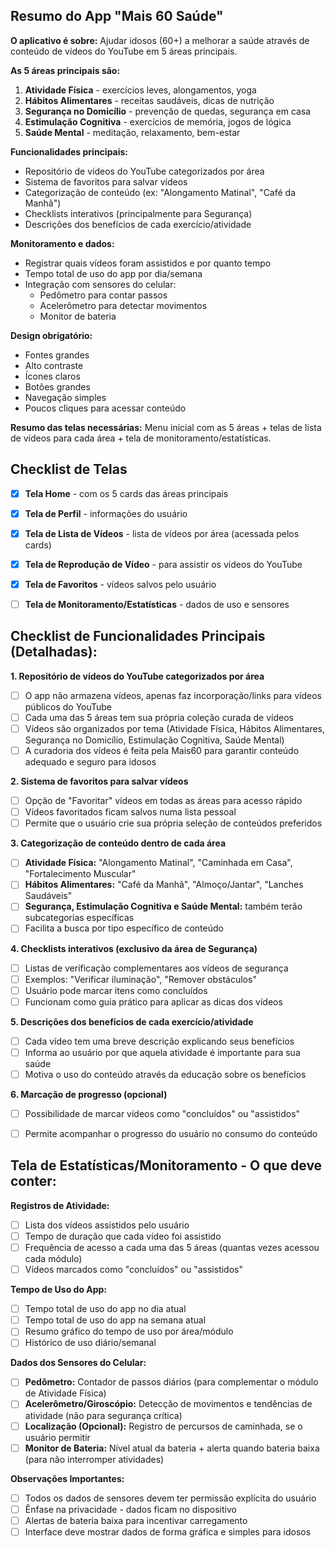 ## Resumo do App "Mais 60 Saúde"

**O aplicativo é sobre:** Ajudar idosos (60+) a melhorar a saúde através de conteúdo de vídeos do YouTube em 5 áreas principais.

**As 5 áreas principais são:**
1. **Atividade Física** - exercícios leves, alongamentos, yoga
2. **Hábitos Alimentares** - receitas saudáveis, dicas de nutrição  
3. **Segurança no Domicílio** - prevenção de quedas, segurança em casa
4. **Estimulação Cognitiva** - exercícios de memória, jogos de lógica
5. **Saúde Mental** - meditação, relaxamento, bem-estar

**Funcionalidades principais:**
- Repositório de vídeos do YouTube categorizados por área
- Sistema de favoritos para salvar vídeos
- Categorização de conteúdo (ex: "Alongamento Matinal", "Café da Manhã")
- Checklists interativos (principalmente para Segurança)
- Descrições dos benefícios de cada exercício/atividade

**Monitoramento e dados:**
- Registrar quais vídeos foram assistidos e por quanto tempo
- Tempo total de uso do app por dia/semana
- Integração com sensores do celular:
  - Pedômetro para contar passos
  - Acelerômetro para detectar movimentos
  - Monitor de bateria

**Design obrigatório:**
- Fontes grandes
- Alto contraste
- Ícones claros
- Botões grandes
- Navegação simples
- Poucos cliques para acessar conteúdo

**Resumo das telas necessárias:** Menu inicial com as 5 áreas + telas de lista de vídeos para cada área + tela de monitoramento/estatísticas.

## Checklist de Telas

- [x] **Tela Home** - com os 5 cards das áreas principais
- [x] **Tela de Perfil** - informações do usuário
- [x] **Tela de Lista de Vídeos** - lista de vídeos por área (acessada pelos cards)
- [x] **Tela de Reprodução de Vídeo** - para assistir os vídeos do YouTube
- [x] **Tela de Favoritos** - vídeos salvos pelo usuário
- [ ] **Tela de Monitoramento/Estatísticas** - dados de uso e sensores


## Checklist de Funcionalidades Principais (Detalhadas):

**1. Repositório de vídeos do YouTube categorizados por área**
- [ ] O app não armazena vídeos, apenas faz incorporação/links para vídeos públicos do YouTube
- [ ] Cada uma das 5 áreas tem sua própria coleção curada de vídeos
- [ ] Vídeos são organizados por tema (Atividade Física, Hábitos Alimentares, Segurança no Domicílio, Estimulação Cognitiva, Saúde Mental)
- [ ] A curadoria dos vídeos é feita pela Mais60 para garantir conteúdo adequado e seguro para idosos

**2. Sistema de favoritos para salvar vídeos**
- [ ] Opção de "Favoritar" vídeos em todas as áreas para acesso rápido
- [ ] Vídeos favoritados ficam salvos numa lista pessoal
- [ ] Permite que o usuário crie sua própria seleção de conteúdos preferidos

**3. Categorização de conteúdo dentro de cada área**
- [ ] **Atividade Física:** "Alongamento Matinal", "Caminhada em Casa", "Fortalecimento Muscular"
- [ ] **Hábitos Alimentares:** "Café da Manhã", "Almoço/Jantar", "Lanches Saudáveis"
- [ ] **Segurança, Estimulação Cognitiva e Saúde Mental:** também terão subcategorias específicas
- [ ] Facilita a busca por tipo específico de conteúdo

**4. Checklists interativos (exclusivo da área de Segurança)**
- [ ] Listas de verificação complementares aos vídeos de segurança
- [ ] Exemplos: "Verificar iluminação", "Remover obstáculos"
- [ ] Usuário pode marcar itens como concluídos
- [ ] Funcionam como guia prático para aplicar as dicas dos vídeos

**5. Descrições dos benefícios de cada exercício/atividade**
- [ ] Cada vídeo tem uma breve descrição explicando seus benefícios
- [ ] Informa ao usuário por que aquela atividade é importante para sua saúde
- [ ] Motiva o uso do conteúdo através da educação sobre os benefícios

**6. Marcação de progresso (opcional)**
- [ ] Possibilidade de marcar vídeos como "concluídos" ou "assistidos"
- [ ] Permite acompanhar o progresso do usuário no consumo do conteúdo


## Tela de Estatísticas/Monitoramento - O que deve conter:

**Registros de Atividade:**
- [ ] Lista dos vídeos assistidos pelo usuário
- [ ] Tempo de duração que cada vídeo foi assistido
- [ ] Frequência de acesso a cada uma das 5 áreas (quantas vezes acessou cada módulo)
- [ ] Vídeos marcados como "concluídos" ou "assistidos"

**Tempo de Uso do App:**
- [ ] Tempo total de uso do app no dia atual
- [ ] Tempo total de uso do app na semana atual
- [ ] Resumo gráfico do tempo de uso por área/módulo
- [ ] Histórico de uso diário/semanal

**Dados dos Sensores do Celular:**
- [ ] **Pedômetro:** Contador de passos diários (para complementar o módulo de Atividade Física)
- [ ] **Acelerômetro/Giroscópio:** Detecção de movimentos e tendências de atividade (não para segurança crítica)
- [ ] **Localização (Opcional):** Registro de percursos de caminhada, se o usuário permitir
- [ ] **Monitor de Bateria:** Nível atual da bateria + alerta quando bateria baixa (para não interromper atividades)

**Observações Importantes:**
- [ ] Todos os dados de sensores devem ter permissão explícita do usuário
- [ ] Ênfase na privacidade - dados ficam no dispositivo
- [ ] Alertas de bateria baixa para incentivar carregamento
- [ ] Interface deve mostrar dados de forma gráfica e simples para idosos